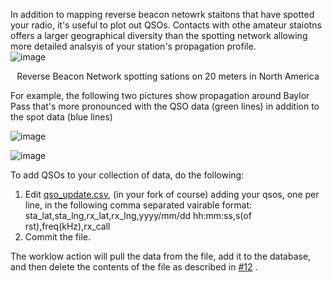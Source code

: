 In addition to mapping reverse beacon netowrk staitons that have spotted your radio, it's useful to plot out QSOs. Contacts with othe amateur staiotns offers a larger geographical diversity than the spotting network allowing more detailed analsyis of your station's propagation profile.  
![image](https://user-images.githubusercontent.com/363004/218315412-46061dcd-627a-4f6b-b73a-cf72962e9750.png)
<p style="text-align: center;">Reverse Beacon Network spotting sations on 20 meters in North America </p>  
For example, the following two pictures show propagation around Baylor Pass that's more pronounced with the QSO data (green lines) in addition to the spot data (blue lines)  
  
![image](https://user-images.githubusercontent.com/363004/218317147-754a88f6-9a2d-4784-9f1a-cc085b9a55b7.png)
  
  
![image](https://user-images.githubusercontent.com/363004/218317039-e85cd0b8-5f9f-4637-85b1-073e0e2201a1.png)
  
To add QSOs to your collection of data, do the following:
1. Edit [qso_update.csv]([url](https://github.com/hcarter333/rm-rbn-history/blob/6b5f8da9413afe7235bc7c880824f6ec1ad7fadd/qso_update.csv)), (in your fork of course) adding your qsos, one per line, in the following comma separated vairable format:  
sta_lat,sta_lng,rx_lat,rx_lng,yyyy/mm/dd hh:mm:ss,s(of rst),freq(kHz),rx_call
2. Commit the file.

The worklow action will pull the data from the file, add it to the database, and then delete the contents of the file as described in [#12]([url](https://github.com/hcarter333/rm-rbn-history/issues/12#issue-1568438805)) .
